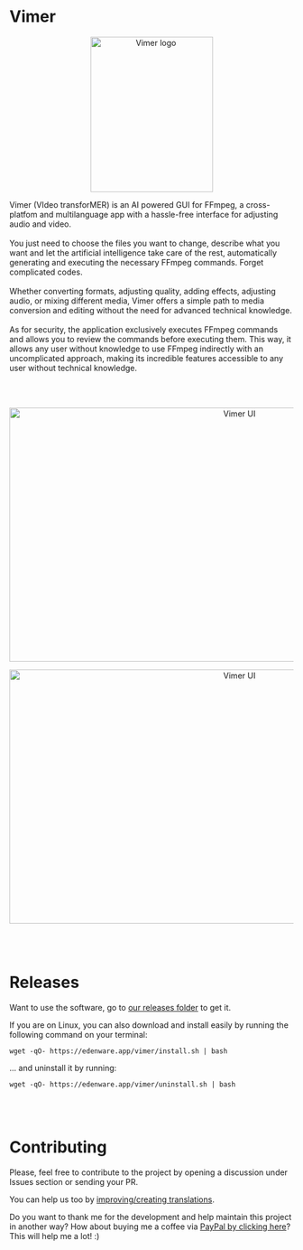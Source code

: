 # Vimer
<p align="center">
  <img src="https://edenware.app/vimer/files/box.png" width="217" height="275" alt="Vimer logo" title="Vimer logo" />
</p>
Vimer (VIdeo transforMER) is an AI powered GUI for FFmpeg, a cross-platfom and multilanguage app with a hassle-free interface for adjusting audio and video.
<br /><br />
You just need to choose the files you want to change, describe what you want and let the artificial intelligence take care of the rest, automatically generating and executing the necessary FFmpeg commands. Forget complicated codes.
<br /><br />
Whether converting formats, adjusting quality, adding effects, adjusting audio, or mixing different media, Vimer offers a simple path to media conversion and editing without the need for advanced technical knowledge.
<br /><br />
As for security, the application exclusively executes FFmpeg commands and allows you to review the commands before executing them. This way, it allows any user without knowledge to use FFmpeg indirectly with an uncomplicated approach, making its incredible features accessible to any user without technical knowledge.

<br /><br />

<p align="center">
  <img src="https://edenware.app/images/project-1.png" width="800" height="450" alt="Vimer UI" title="Vimer UI" />
</p>

<p align="center">
  <img src="https://edenware.app/vimer/files/screenshot.jpg" width="800" height="450" alt="Vimer UI" title="Vimer UI" />
</p>

<br /><br />


# Releases
Want to use the software, go to [our releases folder](https://github.com/EdenwareApps/Vimer/releases/latest) to get it.

If you are on Linux, you can also download and install easily by running the following command on your terminal:
```
wget -qO- https://edenware.app/vimer/install.sh | bash
```
... and uninstall it by running:
```
wget -qO- https://edenware.app/vimer/uninstall.sh | bash
```

<br /><br />

# Contributing

Please, feel free to contribute to the project by opening a discussion under Issues section or sending your PR.

You can help us too by [improving/creating translations](https://github.com/EdenwareApps/Vimer/tree/master/lang).

Do you want to thank me for the development and help maintain this project in another way? How about buying me a coffee via [PayPal by clicking here](https://www.paypal.com/donate/?item_name=megacubo.tv&cmd=_donations&business=efox.web%40gmail.com)? This will help me a lot! :)
